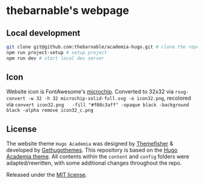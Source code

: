 # thebarnable's webpage

## Local development

```bash
git clone git@github.com:thebarnable/academia-hugo.git # clone the repository
npm run project-setup # setup project
npm run dev # start local dev server
```

## Icon

Website icon is FontAwesome's [microchip](https://fontawesome.com/icons/microchip?f=classic&s=solid).
Converted to 32x32 via `rsvg-convert -w 32 -h 32 microchip-solid-full.svg -o icon32.png`, recolored via `convert icon32.png   -fill "#f08c3aff" -opaque black -background black -alpha remove icon32_c.png`

## License

The website theme `Hugo Academia` was designed by [Themefisher](https://themefisher.com) & developed by [Gethugothemes](https://gethugothemes.com).
This repository is based on the [Hugo Academia theme](https://github.com/gethugothemes/academia-hugo).
All contents within the `content` and `config` folders were adapted/rewritten, with some additional changes throughout the repo.

Released under the [MIT license](https://github.com/thebarnable/academia-hugo/blob/master/LICENSE.md).
